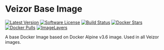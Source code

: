 # Veizor Base Image

[![Latest Version](https://img.shields.io/github/release/Veizor/base.svg?style=flat-square)](https://github.com/Veizor/base/releases)
[![Software License](https://img.shields.io/badge/license-MIT-brightgreen.svg?style=flat-square)](LICENSE)
[![Build Status](https://img.shields.io/travis/Veizor/base.svg?style=flat-square)](https://travis-ci.org/Veizor/base)
[![Docker Stars](https://img.shields.io/docker/stars/veizor/base.svg?style=flat-square)](https://hub.docker.com/r/veizor/base/)
[![Docker Pulls](https://img.shields.io/docker/pulls/veizor/base.svg?style=flat-square)](https://hub.docker.com/r/veizor/base/)
[![ImageLayers](https://imagelayers.io/badge/veizor/base:latest.svg)](https://imagelayers.io/?images=veizor/base:latest 'Get your own badge on imagelayers.io')


A base Docker Image based on Docker Alpine v3.6 image. Used in all Veizor images.

